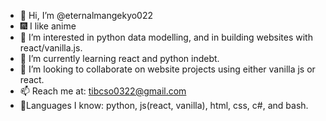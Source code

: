 - 👋 Hi, I’m @eternalmangekyo022
- 🎆 I like anime
- 👀 I’m interested in python data modelling, and in building websites with react/vanilla.js.
- 🌱 I’m currently learning react and python indebt.
- 💞️ I’m looking to collaborate on website projects using either vanilla js or react.
- 📫 Reach me at: tibcso0322@gmail.com
- 🧨Languages I know: python, js(react, vanilla), html, css, c#, and bash.
<!---
eternalmangekyo022/eternalmangekyo022 is a ✨ special ✨ repository because its `README.md` (this file) appears on your GitHub profile.
You can click the Preview link to take a look at your changes.
--->
